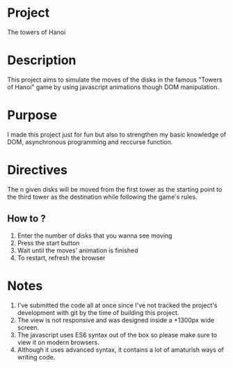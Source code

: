 # Project
The towers of Hanoi

# Description
This project aims to simulate the moves of the disks in the famous "Towers of Hanoi" game by using javascript animations though DOM manipulation.

# Purpose
I made this project just for fun but also to strengthen my basic knowledge of DOM, asynchronous programming and reccurse function.

# Directives
The n given disks will be moved from the first tower as the starting point to the third tower as the destination while following the game's rules.

## How to ?
1. Enter the number of disks that you wanna see moving
2. Press the start button
3. Wait until the moves' animation is finished
4. To restart, refresh the browser

# Notes
1. I've submitted the code all at once since I've not tracked the project's development with git by the time of building this project.
2. The view is not responsive and was designed inside a +1300px wide screen.
3. The javascript uses ES6 syntax out of the box so please make sure to view it on modern browsers.
4. Although it uses advanced syntax, it contains a lot of amaturish ways of writing code.